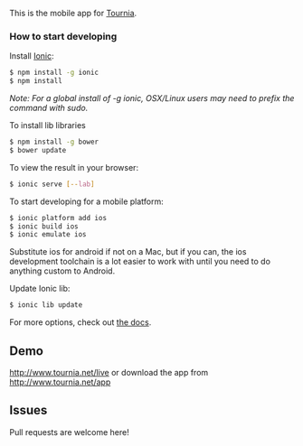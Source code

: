 This is the mobile app for  [Tournia](http://www.tournia.net/).


### How to start developing

Install [Ionic](http://ionicframework.com/):
```bash
$ npm install -g ionic
$ npm install
```
*Note: For a global install of -g ionic, OSX/Linux users may need to prefix the command with sudo.*

To install lib libraries
```bash
$ npm install -g bower
$ bower update
```

To view the result in your browser:
```bash
$ ionic serve [--lab]
```

To start developing for a mobile platform:

```bash
$ ionic platform add ios
$ ionic build ios
$ ionic emulate ios
```

Substitute ios for android if not on a Mac, but if you can, the ios development toolchain is a lot easier to work with until you need to do anything custom to Android.


Update Ionic lib:
```bash
$ ionic lib update
```

For more options, check out [the docs](http://ionicframework.com/docs/cli/).

## Demo
http://www.tournia.net/live or download the app from http://www.tournia.net/app

## Issues
Pull requests are welcome here!